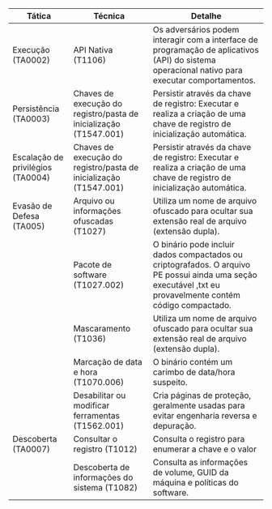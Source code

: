 | Tática                              | Técnica                                                             | Detalhe                                                                                                                                                         |
|-------------------------------------|---------------------------------------------------------------------|-----------------------------------------------------------------------------------------------------------------------------------------------------------------|
| Execução   (TA0002)                 | API Nativa (T1106)                                                  | Os adversários podem   interagir com a interface de programação de aplicativos (API) do sistema   operacional nativo para executar comportamentos.              |
| Persistência   (TA0003)             | Chaves de execução do   registro/pasta de inicialização (T1547.001) | Persistir através da   chave de registro: Executar e realiza a criação de uma chave de registro de   inicialização automática.                                  |
| Escalação de   privilégios (TA0004) | Chaves de execução do   registro/pasta de inicialização (T1547.001) | Persistir através da   chave de registro: Executar e realiza a criação de uma chave de registro de   inicialização automática.                                  |
|       Evasão de Defesa (TA005)      | Arquivo ou   informações ofuscadas (T1027)                          | Utiliza um nome de   arquivo ofuscado para ocultar sua extensão real de arquivo (extensão   dupla).                                                             |
|                                     | Pacote de software (T1027.002)                                      | O binário pode   incluir dados compactados ou criptografados. O arquivo PE possui ainda uma   seção executável ,txt eu provavelmente contém código compactado.  |
|                                     | Mascaramento (T1036)                                                | Utiliza um nome de   arquivo ofuscado para ocultar sua extensão real de arquivo (extensão   dupla).                                                             |
|                                     | Marcação de data e hora (T1070.006)                                 | O binário contém um   carimbo de data/hora suspeito.                                                                                                            |
|                                     | Desabilitar ou modificar ferramentas (T1562.001)                    | Cria páginas de   proteção, geralmente usadas para evitar engenharia reversa e depuração.                                                                       |
| Descoberta   (TA0007)               | Consultar o registro   (T1012)                                      | Consulta o registro   para enumerar a chave e o valor                                                                                                           |
|                                     | Descoberta de   informações do sistema (T1082)                      | Consulta as   informações de volume, GUID da máquina e políticas do software.                                                                                   |
